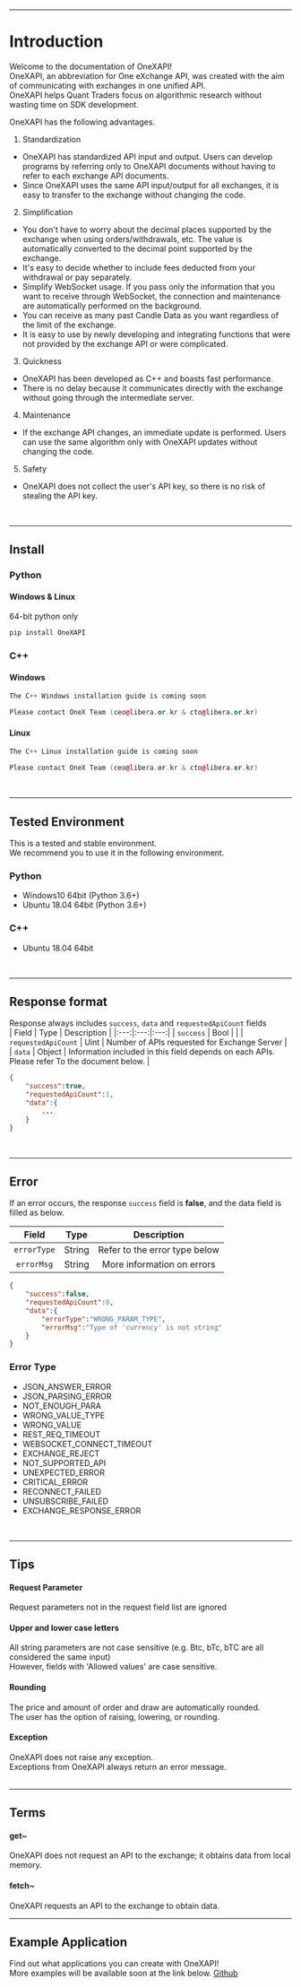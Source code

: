 <br>

---
# Introduction

Welcome to the documentation of OneXAPI!  
OneXAPI, an abbreviation for One eXchange API, was created with the aim of communicating with exchanges in one unified API.  
OneXAPI helps Quant Traders focus on algorithmic research without wasting time on SDK development.  

OneXAPI has the following advantages.  
1. Standardization
  - OneXAPI has standardized API input and output. Users can develop programs by referring only to OneXAPI documents without having to refer to each exchange API documents. 
  - Since OneXAPI uses the same API input/output for all exchanges, it is easy to transfer to the exchange without changing the code.
2. Simplification
  - You don't have to worry about the decimal places supported by the exchange when using orders/withdrawals, etc. The value is automatically converted to the decimal point supported by the exchange.
  - It's easy to decide whether to include fees deducted from your withdrawal or pay separately.
  - Simplify WebSocket usage. If you pass only the information that you want to receive through WebSocket, the connection and maintenance are automatically performed on the background.
  - You can receive as many past Candle Data as you want regardless of the limit of the exchange.
  - It is easy to use by newly developing and integrating functions that were not provided by the exchange API or were complicated.
3. Quickness
  - OneXAPI has been developed as C++ and boasts fast performance.
  - There is no delay because it communicates directly with the exchange without going through the intermediate server.
4. Maintenance
  - If the exchange API changes, an immediate update is performed. Users can use the same algorithm only with OneXAPI updates without changing the code.
5. Safety
  - OneXAPI does not collect the user's API key, so there is no risk of stealing the API key.
<br>

---
## <span id="api-example-for-a-submenu-entry">Install</span>

### Python
#### Windows & Linux
64-bit python only
```python
pip install OneXAPI
```

### C++
#### Windows
```cpp
The C++ Windows installation guide is coming soon  

Please contact OneX Team (ceo@libera.or.kr & cto@libera.or.kr)
```
#### Linux
```cpp
The C++ Linux installation guide is coming soon  

Please contact OneX Team (ceo@libera.or.kr & cto@libera.or.kr)
```
<br>

---
## <span id="api-example-for-a-submenu-entry">Tested Environment</span>
This is a tested and stable environment.  
We recommend you to use it in the following environment.
### Python
- Windows10 64bit (Python 3.6+)
- Ubuntu 18.04 64bit (Python 3.6+)
### C++
- Ubuntu 18.04 64bit
<br>

---
## <span id="api-example-for-a-submenu-entry">Response format</span>
Response always includes `success`, `data` and `requestedApiCount` fields  
| Field | Type | Description |
|:---:|:---:|:---:|
| `success` | Bool |  |
| `requestedApiCount` | Uint | Number of APIs requested for Exchange Server |
| `data` | Object | Information included in this field depends on each APIs. Please refer To the document below. |

```json
{
	"success":true,
	"requestedApiCount":1,
	"data":{
		...
	}
}
```
<br>

---
## <span id="api-example-for-a-submenu-entry">Error</span>
If an error occurs, the response `success` field is **false**, and the data field is filled as below.

| Field | Type | Description |
|:---:|:---:|:---:|
| `errorType` | String | Refer to the error type below |
| `errorMsg` | String | More information on errors |

```json
{
	"success":false,
	"requestedApiCount":0,
	"data":{
		"errorType":"WRONG_PARAM_TYPE",
		"errorMsg":"Type of 'currency' is not string"
	}
}
```

### Error Type
- JSON_ANSWER_ERROR
- JSON_PARSING_ERROR
- NOT_ENOUGH_PARA
- WRONG_VALUE_TYPE
- WRONG_VALUE
- REST_REQ_TIMEOUT
- WEBSOCKET_CONNECT_TIMEOUT  
- EXCHANGE_REJECT  
- NOT_SUPPORTED_API
- UNEXPECTED_ERROR  
- CRITICAL_ERROR  
- RECONNECT_FAILED
- UNSUBSCRIBE_FAILED
- EXCHANGE_RESPONSE_ERROR
<br>

---
## <span id="api-example-for-a-submenu-entry">Tips</span>
#### Request Parameter
Request parameters not in the request field list are ignored  
#### Upper and lower case letters
All string parameters are not case sensitive (e.g. Btc, bTc, bTC are all considered the same input)  
However, fields with 'Allowed values' are case sensitive.  
#### Rounding
The price and amount of order and draw are automatically rounded.  
The user has the option of raising, lowering, or rounding.  
#### Exception
OneXAPI does not raise any exception.  
Exceptions from OneXAPI always return an error message.  
<br>

---
## <span id="api-example-for-a-submenu-entry">Terms</span>
#### get~  
OneXAPI does not request an API to the exchange; it obtains data from local memory. 
#### fetch~  
OneXAPI requests an API to the exchange to obtain data.
<br>

---
## <span id="api-example-for-a-submenu-entry">Example Application</span>
Find out what applications you can create with OneXAPI!  
More examples will be available soon at the link below.
[Github](https://github.com/OneXAPI/OneXAPI_Python/tree/master/OneXAPI/example/)  
<br>